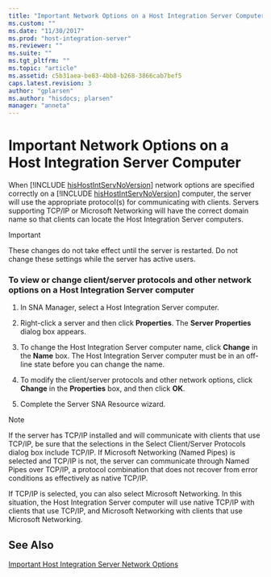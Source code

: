 ```yaml
---
title: "Important Network Options on a Host Integration Server Computer2 | Microsoft Docs"
ms.custom: ""
ms.date: "11/30/2017"
ms.prod: "host-integration-server"
ms.reviewer: ""
ms.suite: ""
ms.tgt_pltfrm: ""
ms.topic: "article"
ms.assetid: c5b31aea-be83-4bb8-b268-3866cab7bef5
caps.latest.revision: 3
author: "gplarsen"
ms.author: "hisdocs; plarsen"
manager: "anneta"
---
```

# Important Network Options on a Host Integration Server Computer
When [!INCLUDE [hisHostIntServNoVersion](../includes/hishostintservnoversion-md.md)] network options are specified correctly on a [!INCLUDE [hisHostIntServNoVersion](../includes/hishostintservnoversion-md.md)] computer, the server will use the appropriate protocol(s) for communicating with clients. Servers supporting TCP/IP or Microsoft Networking will have the correct domain name so that clients can locate the Host Integration Server computers.  
  
> [!IMPORTANT]
>  These changes do not take effect until the server is restarted. Do not change these settings while the server has active users.  
  
### To view or change client/server protocols and other network options on a Host Integration Server computer  
  
1.  In SNA Manager, select a Host Integration Server computer.  
  
2.  Right-click a server and then click **Properties**. The **Server Properties** dialog box appears.  
  
3.  To change the Host Integration Server computer name, click **Change** in the **Name** box. The Host Integration Server computer must be in an off-line state before you can change the name.  
  
4.  To modify the client/server protocols and other network options, click **Change** in the **Properties** box, and then click **OK**.  
  
5.  Complete the Server SNA Resource wizard.  
  
> [!NOTE]
>  If the server has TCP/IP installed and will communicate with clients that use TCP/IP, be sure that the selections in the Select Client/Server Protocols dialog box include TCP/IP. If Microsoft Networking (Named Pipes) is selected and TCP/IP is not, the server can communicate through Named Pipes over TCP/IP, a protocol combination that does not recover from error conditions as effectively as native TCP/IP.  
  
 If TCP/IP is selected, you can also select Microsoft Networking. In this situation, the Host Integration Server computer will use native TCP/IP with clients that use TCP/IP, and Microsoft Networking with clients that use Microsoft Networking.  
  
## See Also  
 [Important Host Integration Server Network Options](../core/important-host-integration-server-network-options1.md)